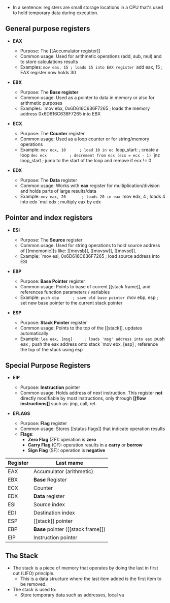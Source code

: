 
- In a sentence: registers are small storage locations in a CPU that's used to hold temporary data during execution.

## General purpose registers

- **EAX**
	- Purpose: The [[Accumulator register]]
	- Common usage: Used for arithmetic operations (add, sub, mul) and to store calculations results
	- Examples:
	`mov eax, 15 ; loads 15 into EAX register
	`add eax, 15 ; EAX register now holds 30


- **EBX**
	- Purpose: The **Base register**
	- Common usage: Used as a pointer to data in memory or also for arithmetic purposes
	- Examples:
	`mov ebx, 0x6D616C636F7265 ; loads the memory address 0x6D616C636F7265 into EBX 


- **ECX**
	- Purpose: The **Counter** register
	- Common usage: Used as a loop counter or for string/memory operations
	- Example:
	`mov ecx, 10      ; load 10 in ec
	`loop_start:      ; create a loop
	`dec ecx          ; decrement from ecx (ecx = ecx - 1)`
	`jnz loop_start   ; jump to the start of the loop and remove if ecx != 0


- **EDX**
	- Purpose: The **Data** register
	- Common usage: Works with **eax** register for multiplication/division and holds parts of large results/data
	- Example:
	`mov eax, 20       ; loads 20 in eax
	`mov edx, 4        ; loads 4 into edx
	`mul edx           ; multiply eax by edx



## Pointer and index registers
- **ESI**
	- Purpose: The **Source** register
	- Common usage: Used for string operations to hold source address of [[mnemonic]]s like: [[movsb]], [[movsw]], [[movsd]].
	- Example:
	`mov esi, 0x6D616C636F7265 ; load source address into ESI


- **EBP**
	- Purpose: **Base Pointer** register
	- Common usage: Points to base of current [[stack frame]], and references function parameters / variables
	- Example:
	`push ebp      ; save old base pointer
	`mov ebp, esp  ; set new base pointer to the current stack pointer


- **ESP**
	- Purpose: **Stack Pointer** register
	- Common usage: Points to the top of the [[stack]], updates automatically
	- Example:
	`lea eax, [msg]     ; loads 'msg' address into eax
	`push eax           ; push the eax address onto stack
	`mov ebx, [esp]     ; reference the top of the stack using esp



## Special Purpose Registers

- **EIP**
	- Purpose: **Instruction** pointer
	- Common usage: Holds address of next instruction. This register **not** directly modifiable by most instructions, only through **[[flow instructions]]** such as: jmp, call, ret.


- **EFLAGS**
	- Purpose: **Flag** register
	- Common usage: Stores [[status flags]] that indicate operation results
	- **Flags**:
		- **Zero Flag** (ZF): operation is **zero**
		- **Carry Flag** (CF): operation results in a **carry** or **borrow** 
		- **Sign Flag** (SF): operation is **negative**


| Register | Last mame                          |
| -------- | ---------------------------------- |
| EAX      | Accumulator (arithmetic)           |
| EBX      | **Base** Register                  |
| ECX      | Counter                            |
| EDX      | **Data** register                  |
| ESI      | Source index                       |
| EDI      | Destination index                  |
| ESP      | [[stack]] pointer                  |
| EBP      | **Base** pointer ([[stack frame]]) |
| EIP      | Instruction pointer                |


## The Stack

- The stack is a piece of memory that operates by doing the last in first out (LIFO) principle. 
	- This is a data structure where the last item added is the first item to be removed.
- The stack is used to:
	- Store temporary data such as addresses, local va
